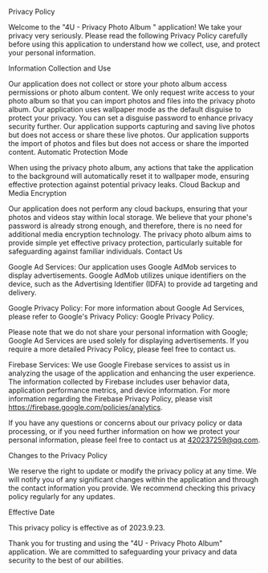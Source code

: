 Privacy Policy

Welcome to the "4U - Privacy Photo Album " application! We take your privacy very seriously. Please read the following Privacy Policy carefully before using this application to understand how we collect, use, and protect your personal information.

Information Collection and Use

Our application does not collect or store your photo album access permissions or photo album content. We only request write access to your photo album so that you can import photos and files into the privacy photo album.
Our application uses wallpaper mode as the default disguise to protect your privacy. You can set a disguise password to enhance privacy security further.
Our application supports capturing and saving live photos but does not access or share these live photos.
Our application supports the import of photos and files but does not access or share the imported content.
Automatic Protection Mode

When using the privacy photo album, any actions that take the application to the background will automatically reset it to wallpaper mode, ensuring effective protection against potential privacy leaks.
Cloud Backup and Media Encryption

Our application does not perform any cloud backups, ensuring that your photos and videos stay within local storage.
We believe that your phone's password is already strong enough, and therefore, there is no need for additional media encryption technology. The privacy photo album aims to provide simple yet effective privacy protection, particularly suitable for safeguarding against familiar individuals.
Contact Us

Google Ad Services: Our application uses Google AdMob services to display advertisements. Google AdMob utilizes unique identifiers on the device, such as the Advertising Identifier (IDFA)  to provide ad targeting and delivery.

Google Privacy Policy: For more information about Google Ad Services, please refer to Google's Privacy Policy: Google Privacy Policy.

Please note that we do not share your personal information with Google; Google Ad Services are used solely for displaying advertisements. If you require a more detailed Privacy Policy, please feel free to contact us.

Firebase Services: We use Google Firebase services to assist us in analyzing the usage of the application and enhancing the user experience. The information collected by Firebase includes user behavior data, application performance metrics, and device information. For more information regarding the Firebase Privacy Policy, please visit https://firebase.google.com/policies/analytics.

If you have any questions or concerns about our privacy policy or data processing, or if you need further information on how we protect your personal information, please feel free to contact us at 420237259@qq.com.

Changes to the Privacy Policy

We reserve the right to update or modify the privacy policy at any time. We will notify you of any significant changes within the application and through the contact information you provide. We recommend checking this privacy policy regularly for any updates.

Effective Date

This privacy policy is effective as of 2023.9.23.

Thank you for trusting and using the "4U - Privacy Photo Album" application. We are committed to safeguarding your privacy and data security to the best of our abilities.
